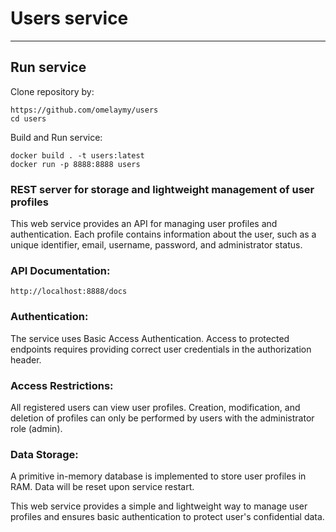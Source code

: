 # Users service
---

## Run service

Clone repository by:
```
https://github.com/omelaymy/users
cd users
```
Build and Run service:

```
docker build . -t users:latest
docker run -p 8888:8888 users
```

### REST server for storage and lightweight management of user profiles

This web service provides an API for managing user profiles and authentication.
Each profile contains information about the user, such as a unique identifier, email, username, password, and administrator status.

### API Documentation:

`http://localhost:8888/docs`

### Authentication:

The service uses Basic Access Authentication.
Access to protected endpoints requires providing correct user credentials in the authorization header.

### Access Restrictions:

All registered users can view user profiles.
Creation, modification, and deletion of profiles can only be performed by users with the administrator role (admin).

### Data Storage:
A primitive in-memory database is implemented to store user profiles in RAM. Data will be reset upon service restart.

This web service provides a simple and lightweight way to manage user profiles and ensures basic authentication to protect user's confidential data.